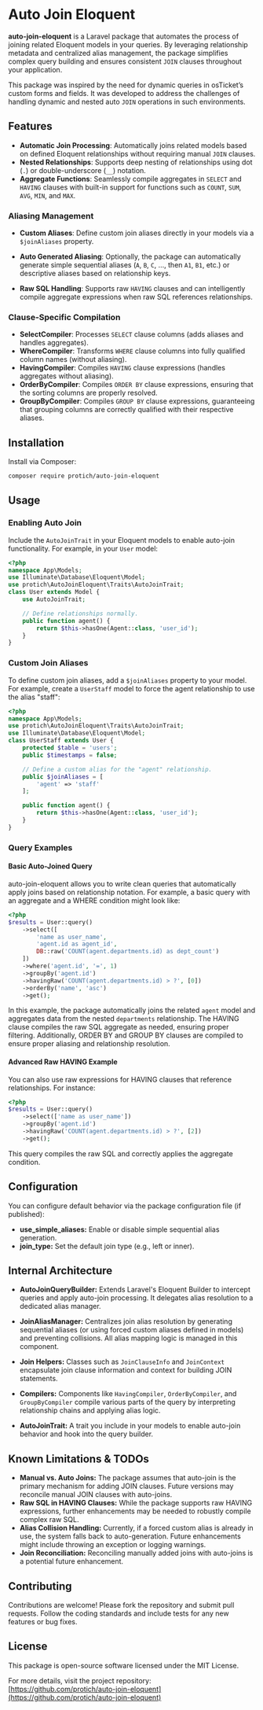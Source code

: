 # Auto Join Eloquent

**auto-join-eloquent** is a Laravel package that automates the process of joining related Eloquent models in your queries. By leveraging relationship metadata and centralized alias management, the package simplifies complex query building and ensures consistent `JOIN` clauses throughout your application.

This package was inspired by the need for dynamic queries in osTicket’s custom forms and fields. It was developed to address the challenges of handling dynamic and nested auto `JOIN` operations in such environments.

## Features

- **Automatic Join Processing**: Automatically joins related models based on defined Eloquent relationships without requiring manual `JOIN` clauses.
- **Nested Relationships**: Supports deep nesting of relationships using dot (`.`) or double-underscore (`__`) notation.
- **Aggregate Functions**: Seamlessly compile aggregates in `SELECT` and `HAVING` clauses with built-in support for functions such as `COUNT`, `SUM`, `AVG`, `MIN`, and `MAX`.

### Aliasing Management

- **Custom Aliases**: Define custom join aliases directly in your models via a `$joinAliases` property.
- **Auto Generated Aliasing**: Optionally, the package can automatically generate simple sequential aliases (`A`, `B`, `C`, …, then `A1`, `B1`, etc.) or descriptive aliases based on relationship keys.

- **Raw SQL Handling**: Supports raw `HAVING` clauses and can intelligently compile aggregate expressions when raw SQL references relationships.

### Clause-Specific Compilation

- **SelectCompiler**: Processes `SELECT` clause columns (adds aliases and handles aggregates).
- **WhereCompiler**: Transforms `WHERE` clause columns into fully qualified column names (without aliasing).
- **HavingCompiler**: Compiles `HAVING` clause expressions (handles aggregates without aliasing).
- **OrderByCompiler**: Compiles `ORDER BY` clause expressions, ensuring that the sorting columns are properly resolved.
- **GroupByCompiler**: Compiles `GROUP BY` clause expressions, guaranteeing that grouping columns are correctly qualified with their respective aliases.

## Installation

Install via Composer:

```bash
composer require protich/auto-join-eloquent
```

## Usage

### Enabling Auto Join

Include the `AutoJoinTrait` in your Eloquent models to enable auto-join functionality. For example, in your `User` model:

```php
<?php
namespace App\Models;
use Illuminate\Database\Eloquent\Model;
use protich\AutoJoinEloquent\Traits\AutoJoinTrait;
class User extends Model {
    use AutoJoinTrait;

    // Define relationships normally.
    public function agent() {
        return $this->hasOne(Agent::class, 'user_id');
    }
}
```

### Custom Join Aliases

To define custom join aliases, add a `$joinAliases` property to your model. For example, create a `UserStaff` model to force the agent relationship to use the alias "staff":

```php
<?php
namespace App\Models;
use protich\AutoJoinEloquent\Traits\AutoJoinTrait;
use Illuminate\Database\Eloquent\Model;
class UserStaff extends User {
    protected $table = 'users';
    public $timestamps = false;

    // Define a custom alias for the "agent" relationship.
    public $joinAliases = [
        'agent' => 'staff'
    ];

    public function agent() {
        return $this->hasOne(Agent::class, 'user_id');
    }
}
```

### Query Examples

#### Basic Auto-Joined Query

auto-join-eloquent allows you to write clean queries that automatically apply joins based on relationship notation. For example, a basic query with an aggregate and a WHERE condition might look like:

```php
<?php
$results = User::query()
    ->select([
        'name as user_name',
        'agent.id as agent_id',
        DB::raw('COUNT(agent.departments.id) as dept_count')
    ])
    ->where('agent.id', '=', 1)
    ->groupBy('agent.id')
    ->havingRaw('COUNT(agent.departments.id) > ?', [0])
    ->orderBy('name', 'asc')
    ->get();
```

In this example, the package automatically joins the related `agent` model and aggregates data from the nested `departments` relationship. The HAVING clause compiles the raw SQL aggregate as needed, ensuring proper filtering. Additionally, ORDER BY and GROUP BY clauses are compiled to ensure proper aliasing and relationship resolution.

#### Advanced Raw HAVING Example

You can also use raw expressions for HAVING clauses that reference relationships. For instance:

```php
<?php
$results = User::query()
    ->select(['name as user_name'])
    ->groupBy('agent.id')
    ->havingRaw('COUNT(agent.departments.id) > ?', [2])
    ->get();
```

This query compiles the raw SQL and correctly applies the aggregate condition.

## Configuration

You can configure default behavior via the package configuration file (if published):

- **use_simple_aliases:** Enable or disable simple sequential alias generation.
- **join_type:** Set the default join type (e.g., left or inner).

## Internal Architecture

- **AutoJoinQueryBuilder:**
  Extends Laravel's Eloquent Builder to intercept queries and apply auto-join processing. It delegates alias resolution to a dedicated alias manager.

- **JoinAliasManager:**
  Centralizes join alias resolution by generating sequential aliases (or using forced custom aliases defined in models) and preventing collisions. All alias mapping logic is managed in this component.

- **Join Helpers:**
  Classes such as `JoinClauseInfo` and `JoinContext` encapsulate join clause information and context for building JOIN statements.

- **Compilers:**
  Components like `HavingCompiler`, `OrderByCompiler`, and `GroupByCompiler` compile various parts of the query by interpreting relationship chains and applying alias logic.

- **AutoJoinTrait:**
  A trait you include in your models to enable auto-join behavior and hook into the query builder.

## Known Limitations & TODOs

- **Manual vs. Auto Joins:** The package assumes that auto-join is the primary mechanism for adding JOIN clauses. Future versions may reconcile manual JOIN clauses with auto-joins.
- **Raw SQL in HAVING Clauses:** While the package supports raw HAVING expressions, further enhancements may be needed to robustly compile complex raw SQL.
- **Alias Collision Handling:** Currently, if a forced custom alias is already in use, the system falls back to auto-generation. Future enhancements might include throwing an exception or logging warnings.
- **Join Reconciliation:** Reconciling manually added joins with auto-joins is a potential future enhancement.

## Contributing

Contributions are welcome! Please fork the repository and submit pull requests. Follow the coding standards and include tests for any new features or bug fixes.

## License

This package is open-source software licensed under the MIT License.

For more details, visit the project repository:
[https://github.com/protich/auto-join-eloquent](https://github.com/protich/auto-join-eloquent)

